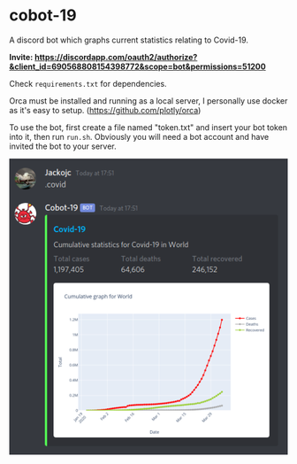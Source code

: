 # cobot-19
A discord bot which graphs current statistics relating to Covid-19.

**Invite: https://discordapp.com/oauth2/authorize?&client_id=690568808154398772&scope=bot&permissions=51200**

Check `requirements.txt` for dependencies.

Orca must be installed and running as a local server, I personally use docker as it's easy to setup. (https://github.com/plotly/orca)


To use the bot, first create a file named "token.txt" and insert your bot token into it, then run `run.sh`.
Obviously you will need a bot account and have invited the bot to your server.

![example](pic.png)


